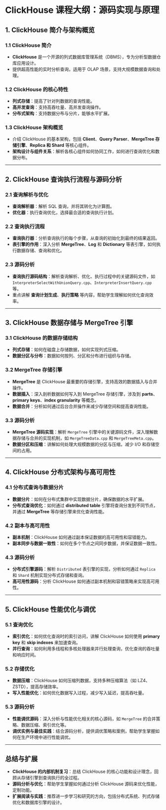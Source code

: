 # ClickHouse 课程大纲：源码实现与原理

## 1. ClickHouse 简介与架构概览
### 1.1 **ClickHouse 简介**
- **ClickHouse** 是一个开源的列式数据库管理系统（DBMS），专为分析型数据仓库应用设计。
- 提供超高性能的实时分析查询，适用于 OLAP 场景，支持大规模数据查询和处理。

### 1.2 **ClickHouse 的核心特性**
- **列式存储**：提高了针对列数据的查询性能。
- **高并发查询**：支持高吞吐量、高并发查询操作。
- **分布式架构**：支持数据分布与分片，能够水平扩展。

### 1.3 **ClickHouse 架构概览**
- 介绍 ClickHouse 的基本架构，包括 **Client**、**Query Parser**、**MergeTree 存储引擎**、**Replica 和 Shard** 等核心组件。
- **架构设计与组件关系**：解析各核心组件如何协同工作，如何进行查询优化和数据分布。

---

## 2. ClickHouse 查询执行流程与源码分析
### 2.1 **查询解析与优化**
- **查询解析器**：解析 SQL 查询，并将其转化为计算图。
- **优化器**：执行查询优化，选择最合适的查询执行计划。

### 2.2 **查询执行流程**
- **查询执行器**：分析查询执行的每个步骤，从查询的初始化到最终的结果返回。
- **表引擎的作用**：深入分析 **MergeTree**、**Log** 和 **Dictionary** 等表引擎，如何执行数据存储、查询和优化。

### 2.3 **源码分析**
- **查询执行源码结构**：解析查询解析、优化、执行过程中的关键源码文件，如 `InterpreterSelectWithUnionQuery.cpp`、`InterpreterInsertQuery.cpp` 等。
- 重点讲解 **查询计划生成**、**执行策略** 等内容，帮助学生理解如何优化查询效率。

---

## 3. ClickHouse 数据存储与 MergeTree 引擎
### 3.1 **ClickHouse 的数据存储结构**
- **列式存储**：如何在磁盘上存储数据，如何实现列式压缩。
- **数据分区与分布**：数据如何按列、分区和分布进行组织与存储。

### 3.2 **MergeTree 存储引擎**
- **MergeTree** 是 ClickHouse 最重要的存储引擎，支持高效的数据插入与合并操作。
- **数据插入**：深入剖析数据如何写入到 MergeTree 存储引擎，涉及到 **parts**、**primary keys**、**index granularity** 等概念。
- **数据合并**：分析如何通过后台合并操作来减少存储空间和提高查询性能。

### 3.3 **源码分析**
- **MergeTree 源码实现**：解析 `MergeTree` 引擎中的关键源码文件，深入理解数据存储与合并的实现机制，如 `MergeTreeData.cpp` 和 `MergeTreeMeta.cpp`。
- **数据分区和压缩**：讲解如何处理大规模数据的分区与压缩，减少 I/O 和存储空间的占用。

---

## 4. ClickHouse 分布式架构与高可用性
### 4.1 **分布式查询与数据分片**
- **数据分片**：如何在分布式集群中实现数据分片，确保数据的水平扩展。
- **分布式查询优化**：如何通过 **distributed table** 引擎将查询分发到不同节点，并通过 **MergeTree** 等存储引擎来优化查询性能。

### 4.2 **副本与高可用性**
- **副本机制**：ClickHouse 如何通过副本保证数据的高可用性和容错能力。
- **副本同步与数据一致性**：如何在多个节点之间同步数据，并保证数据一致性。

### 4.3 **源码分析**
- **分布式引擎源码**：解析 `Distributed` 表引擎的实现，分析如何通过 `Replica` 和 `Shard` 机制实现分布式存储和查询。
- **高可用性源码**：分析 ClickHouse 如何通过副本机制和容错策略来实现高可用性。

---

## 5. ClickHouse 性能优化与调优
### 5.1 **查询优化**
- **索引优化**：如何优化查询时的索引访问，讲解 ClickHouse 如何使用 **primary key** 和 **skip indexes** 来加速查询。
- **并行查询**：如何利用多线程和多核处理器来并行处理查询，优化查询的吞吐量和响应时间。

### 5.2 **存储优化**
- **数据压缩**：ClickHouse 如何压缩列数据，支持多种压缩算法（如 LZ4、ZSTD），提高存储效率。
- **写入性能优化**：如何优化数据写入过程，减少写入延迟，提高吞吐量。

### 5.3 **源码分析**
- **性能调优源码**：深入分析与性能优化相关的核心源码，如 `MergeTree` 的合并策略、数据压缩、索引优化等。
- **调优实例与最佳实践**：结合源码分析，提供调优策略和案例，帮助学生掌握如何在生产环境中进行性能调优。

---

## 总结与扩展
- **ClickHouse 的内部机制复习**：总结 ClickHouse 的核心功能和设计理念，回顾从存储引擎到查询执行的全过程。
- **源码分析与优化**：帮助学生掌握如何通过分析 ClickHouse 源码来优化性能，定制功能。
- **扩展阅读与实践**：推荐进一步学习和研究的方向，包括分布式系统、列式存储优化和数据库引擎的设计。

